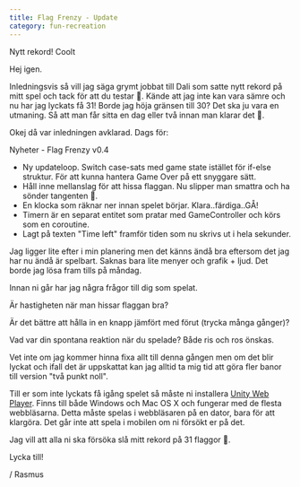 ```yaml
---
title: Flag Frenzy - Update
category: fun-recreation
---
```


Nytt rekord! Coolt

Hej igen.

Inledningsvis så vill jag säga grymt jobbat till Dali som satte nytt rekord på mitt spel och tack för att du testar 🙂. Kände att jag inte kan vara sämre och nu har jag lyckats få 31! Borde jag höja gränsen till 30? Det ska ju vara en utmaning. Så att man får sitta en dag eller två innan man klarar det 🙂.<!--more-->

Okej då var inledningen avklarad. Dags för:

Nyheter - Flag Frenzy v0.4

- Ny updateloop. Switch case-sats med game state istället för if-else struktur. För att kunna hantera Game Over på ett snyggare sätt.
- Håll inne mellanslag för att hissa flaggan. Nu slipper man smattra och ha sönder tangenten 🙂.
- En klocka som räknar ner innan spelet börjar. Klara..färdiga..GÅ!
- Timern är en separat entitet som pratar med GameController och körs som en coroutine.
- Lagt på texten "Time left" framför tiden som nu skrivs ut i hela sekunder.

Jag ligger lite efter i min planering men det känns ändå bra eftersom det jag har nu ändå är spelbart. Saknas bara lite menyer och grafik + ljud. Det borde jag lösa fram tills på måndag.  

Innan ni går har jag några frågor till dig som spelat.

Är hastigheten när man hissar flaggan bra?

Är det bättre att hålla in en knapp jämfört med förut (trycka många gånger)?

Vad var din spontana reaktion när du spelade? Både ris och ros önskas.

Vet inte om jag kommer hinna fixa allt till denna gången men om det blir lyckat och ifall det är uppskattat kan jag alltid ta mig tid att göra fler banor till version "två punkt noll".

Till er som inte lyckats få igång spelet så måste ni installera [Unity Web Player](https://unity3d.com/webplayer).
Finns till både Windows och Mac OS X och fungerar med de flesta webbläsarna.
Detta måste spelas i webbläsaren på en dator, bara för att klargöra. Det går inte att spela i mobilen om ni försökt er på det.

Jag vill att alla ni ska försöka slå mitt rekord på 31 flaggor 🙂.

Lycka till!

/ Rasmus